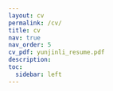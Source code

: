 ```yaml
---
layout: cv
permalink: /cv/
title: cv
nav: true
nav_order: 5
cv_pdf: yunjinli_resume.pdf
description: 
toc:
  sidebar: left
---
```

